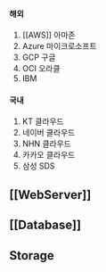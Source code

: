 #### 해외
1. [[AWS]] 아마존
2. Azure 마이크로소프트
3. GCP 구글
4. OCI 오라클
5. IBM 

#### 국내
1. KT 클라우드
2. 네이버 클라우드
3. NHN 클라우드
4. 카카오 클라우드
5. 삼성 SDS
## [[WebServer]]
## [[Database]]
## Storage


